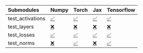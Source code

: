 | Submodules       | Numpy                                                                                                                           | Torch                                                                                                                           | Jax                                                                                                                             | Tensorflow                                                                                                                      |
|:-----------------|:--------------------------------------------------------------------------------------------------------------------------------|:--------------------------------------------------------------------------------------------------------------------------------|:--------------------------------------------------------------------------------------------------------------------------------|:--------------------------------------------------------------------------------------------------------------------------------|
| test_activations | <a href="https://github.com/unifyai/ivy/runs/7961506703?check_suite_focus=true" rel="noopener noreferrer" target="_blank">✅</a> | <a href="https://github.com/unifyai/ivy/runs/7961507161?check_suite_focus=true" rel="noopener noreferrer" target="_blank">✅</a> | <a href="https://github.com/unifyai/ivy/runs/7961507578?check_suite_focus=true" rel="noopener noreferrer" target="_blank">✅</a> | <a href="https://github.com/unifyai/ivy/runs/7961508107?check_suite_focus=true" rel="noopener noreferrer" target="_blank">✅</a> |
| test_layers      | <a href="https://github.com/unifyai/ivy/runs/7961506828?check_suite_focus=true" rel="noopener noreferrer" target="_blank">❌</a> | <a href="https://github.com/unifyai/ivy/runs/7961507245?check_suite_focus=true" rel="noopener noreferrer" target="_blank">❌</a> | <a href="https://github.com/unifyai/ivy/runs/7961507698?check_suite_focus=true" rel="noopener noreferrer" target="_blank">❌</a> | <a href="https://github.com/unifyai/ivy/runs/7961508248?check_suite_focus=true" rel="noopener noreferrer" target="_blank">❌</a> |
| test_losses      | <a href="https://github.com/unifyai/ivy/runs/7961506920?check_suite_focus=true" rel="noopener noreferrer" target="_blank">✅</a> | <a href="https://github.com/unifyai/ivy/runs/7961507348?check_suite_focus=true" rel="noopener noreferrer" target="_blank">✅</a> | <a href="https://github.com/unifyai/ivy/runs/7961507838?check_suite_focus=true" rel="noopener noreferrer" target="_blank">✅</a> | <a href="https://github.com/unifyai/ivy/runs/7961508400?check_suite_focus=true" rel="noopener noreferrer" target="_blank">✅</a> |
| test_norms       | <a href="https://github.com/unifyai/ivy/runs/7961507032?check_suite_focus=true" rel="noopener noreferrer" target="_blank">❌</a> | <a href="https://github.com/unifyai/ivy/runs/7961507462?check_suite_focus=true" rel="noopener noreferrer" target="_blank">✅</a> | <a href="https://github.com/unifyai/ivy/runs/7961507979?check_suite_focus=true" rel="noopener noreferrer" target="_blank">❌</a> | <a href="https://github.com/unifyai/ivy/runs/7961508560?check_suite_focus=true" rel="noopener noreferrer" target="_blank">✅</a> |
